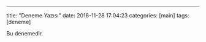---
title:  "Deneme Yazısı"
date:   2016-11-28 17:04:23
categories: [main]
tags: [deneme]

Bu denemedir.
